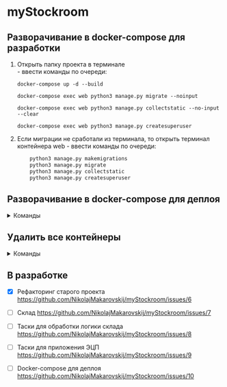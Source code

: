 # myStockroom

## Разворачивание в docker-compose для разработки
  1. Открыть папку проекта в терминале  
    - ввести команды по очереди:
      ```
      docker-compose up -d --build
      ```  
      ```
      docker-compose exec web python3 manage.py migrate --noinput
      ```
      ```
      docker-compose exec web python3 manage.py collectstatic --no-input --clear
      ```
      ```
      docker-compose exec web python3 manage.py createsuperuser
      ```
  
  2. Если миграции не сработали из терминала, то открыть терминал контейнера web
    - ввести команды по очереди:
      ```python
          python3 manage.py makemigrations
          python3 manage.py migrate
          python3 manage.py collectstatic
          python3 manage.py createsuperuser
      ```

## Разворачивание в docker-compose для деплоя 
<details><summary>Команды</summary>
<p>

```
  docker-compose -f docker-compose.prod.yml down -v
```
```
  docker-compose -f docker-compose.prod.yml up -d --build
```
```
  docker-compose -f docker-compose.prod.yml exec web python manage.py migrate --noinput
```
```
  docker-compose -f docker-compose.prod.yml exec web python manage.py collectstatic --no-input --clear
```
```
  docker-compose -f docker-compose.prod.yml exec web python manage.py createsuperuser
```

</p>
</details>

## Удалить все контейнеры  </summary>
<details><summary>Команды</summary>
<p>

  - разработка
      ```
        docker-compose down -v
      ```
  - деплой
      ```
        docker-compose -f docker-compose.prod.yml down -v
      ```

</p>
</details>

## В разработке

 - [X] Рефакторинг старого проекта https://github.com/NikolajMakarovskij/myStockroom/issues/6
 - [ ] Склад https://github.com/NikolajMakarovskij/myStockroom/issues/7
 - [ ] Таски для обработки логики склада https://github.com/NikolajMakarovskij/myStockroom/issues/8
 - [ ] Таски для приложения ЭЦП https://github.com/NikolajMakarovskij/myStockroom/issues/9
 - [ ] Docker-compose для деплоя https://github.com/NikolajMakarovskij/myStockroom/issues/10
    
